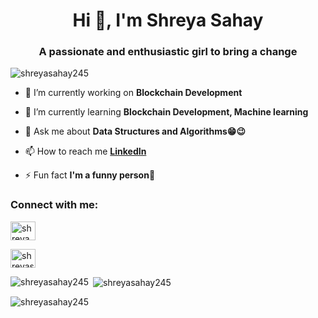 <h1 align="center">Hi 👋, I'm Shreya Sahay</h1>
<h3 align="center">A passionate and enthusiastic girl to bring a change</h3>

<p align="left"> <img src="https://komarev.com/ghpvc/?username=shreyasahay245&label=Profile%20views&color=0e75b6&style=flat" alt="shreyasahay245" /> </p>



- 🔭 I’m currently working on **Blockchain Development**

- 🌱 I’m currently learning **Blockchain Development, Machine learning**

- 💬 Ask me about **Data Structures and Algorithms😁😉**

- 📫 How to reach me <a href="https://www.linkedin.com/in/shreya-sahay-7419a6207/">**LinkedIn** </a>

- ⚡ Fun fact **I'm a funny person🤣**

<h3 align="left">Connect with me:</h3>
<p align="left">
<a href="https://instagram.com/shreya_sahay245" target="blank"><img align="center" src="https://raw.githubusercontent.com/rahuldkjain/github-profile-readme-generator/master/src/images/icons/Social/instagram.svg" alt="shreya_sahay245" height="30" width="40" /></a>


<a href="https://www.leetcode.com/shreyasahay245" target="blank"><img align="center" src="https://raw.githubusercontent.com/rahuldkjain/github-profile-readme-generator/master/src/images/icons/Social/leet-code.svg" alt="shreyasahay245" height="30" width="40" /></a>
</p>

<p><img align="left" src="https://github-readme-stats.vercel.app/api/top-langs?username=shreyasahay245&show_icons=true&locale=en&layout=compact" alt="shreyasahay245" /></p>

<p>&nbsp;<img align="center" src="https://github-readme-stats.vercel.app/api?username=shreyasahay245&show_icons=true&locale=en" alt="shreyasahay245" /></p>

<p><img align="center" src="https://github-readme-streak-stats.herokuapp.com/?user=shreyasahay245&" alt="shreyasahay245" /></p>
